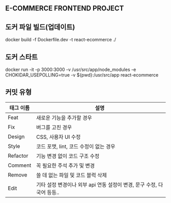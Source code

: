 ## E-COMMERCE FRONTEND PROJECT

## 도커 파일 빌드(업데이트)

docker build -f Dockerfile.dev -t react-ecommerce ./

## 도커 스타트

docker run -it -p 3000:3000 -v /usr/src/app/node_modules -e CHOKIDAR_USEPOLLING=true -v ${pwd}:/usr/src/app react-ecommerce


## 커밋 유형

| 태그 이름 | 설명 |
| --------- | ---- |
| Feat | 새로운 기능을 추가할 경우 |
| Fix | 버그를 고친 경우 |
| Design | CSS, 사용자 UI 수정 |
| Style | 코드 포맷, lint, 코드 수정이 없는 경우 |
| Refactor | 기능 변경 없이 코드 구조 수정 |
| Comment | 꼭 필요한 주석 추가 및 변경 |
| Remove | 쓸 데 없는 파일 및 코드 블럭 삭제 |
| Edit | 기타 설정 변경이나 외부 api 연동 설정이 변경, 문구 수정, 다국어 등등.. |
